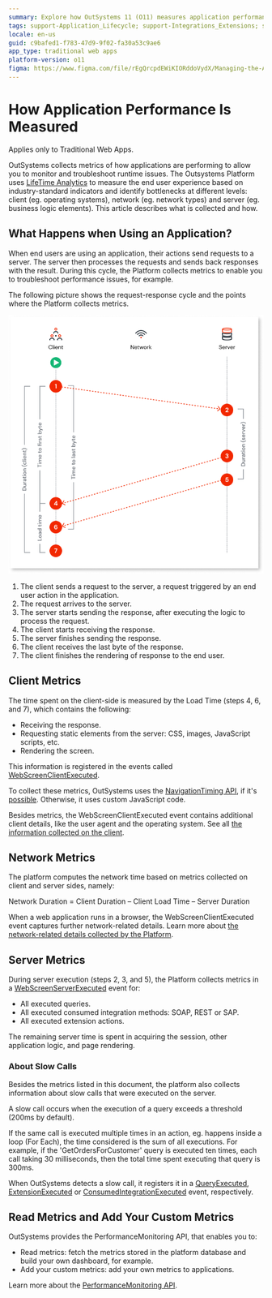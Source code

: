 ```yaml
---
summary: Explore how OutSystems 11 (O11) measures application performance using LifeTime Analytics to monitor end-user experiences and identify bottlenecks.
tags: support-Application_Lifecycle; support-Integrations_Extensions; support-monitoring; support-monitoring-overview; support-monitoring-featured; runtime-traditionalweb
locale: en-us
guid: c9bafed1-f783-47d9-9f02-fa30a53c9ae6
app_type: traditional web apps
platform-version: o11
figma: https://www.figma.com/file/rEgQrcpdEWiKIORddoVydX/Managing-the-Applications-Lifecycle?type=design&node-id=267%3A131&mode=design&t=rzWSTBJIapfhmERp-1
---
```


# How Application Performance Is Measured

<div class="info" markdown="1">

Applies only to Traditional Web Apps.

</div>

OutSystems collects metrics of how applications are performing to allow you to monitor and troubleshoot runtime issues. The Outsystems Platform uses [LifeTime Analytics](troubleshoot-the-performance-of-an-application.md) to measure the end user experience based on industry-standard indicators and identify bottlenecks at different levels: client (eg. operating systems), network (eg. network types) and server (eg. business logic elements). This article describes what is collected and how.

## What Happens when Using an Application?

When end users are using an application, their actions send requests to a server. The server then processes the requests and sends back responses with the result. During this cycle, the Platform collects metrics to enable you to troubleshoot performance issues, for example.

The following picture shows the request-response cycle and the points where the Platform collects metrics.

![Diagram illustrating the request-response cycle and points where OutSystems Platform collects metrics, including client request, server processing, and response rendering.](images/how-application-performance-is-measured-diag.png "Application Performance Measurement Cycle")

1. The client sends a request to the server, a request triggered by an end user action in the application.
1. The request arrives to the server.
1. The server starts sending the response, after executing the logic to process the request.
1. The client starts receiving the response.
1. The server finishes sending the response.
1. The client receives the last byte of the response.
1. The client finishes the rendering of response to the end user.

## Client Metrics

The time spent on the client-side is measured by the Load Time (steps 4, 6, and 7), which contains the following:

* Receiving the response.
* Requesting static elements from the server: CSS, images, JavaScript scripts, etc.
* Rendering the screen.

This information is registered in the events called [WebScreenClientExecuted](<../ref/apis/performancemonitoring-api.md#webscreenclientexecuted-details>).

To collect these metrics, OutSystems uses the [NavigationTiming API](<http://www.w3.org/TR/navigation-timing/>), if it's [possible](<http://caniuse.com/#feat=nav-timing>). Otherwise, it uses custom JavaScript code.

Besides metrics, the WebScreenClientExecuted event contains additional client details, like the user agent and the operating system. See all [the information collected on the client](<../ref/apis/performancemonitoring-api.md#webscreenclientexecuted-details>).

## Network Metrics

The platform computes the network time based on metrics collected on client and server sides, namely: 

Network Duration = Client Duration – Client Load Time – Server Duration

When a web application runs in a browser, the WebScreenClientExecuted event captures further network-related details. Learn more about [the network-related details collected by the Platform](<../ref/apis/performancemonitoring-api.md#webscreenclientexecuted-details>).

## Server Metrics

During server execution (steps 2, 3, and 5), the Platform collects metrics in a [WebScreenServerExecuted](<../ref/apis/performancemonitoring-api.md#webscreenserverexecuted-details>) event for:

* All executed queries.
* All executed consumed integration methods: SOAP, REST or SAP.
* All executed extension actions.

The remaining server time is spent in acquiring the session, other application logic, and page rendering.

### About Slow Calls

Besides the metrics listed in this document, the platform also collects information about slow calls that were executed on the server.

A slow call occurs when the execution of a query exceeds a threshold (200ms by default).

If the same call is executed multiple times in an action, eg. happens inside a loop (For Each), the time considered is the sum of all executions. For example, if the 'GetOrdersForCustomer' query is executed ten times, each call taking 30 milliseconds, then the total time spent executing that query is 300ms.

When OutSystems detects a slow call, it registers it in a [QueryExecuted](<../ref/apis/performancemonitoring-api.md#queryexecuted-details>), [ExtensionExecuted](<../ref/apis/performancemonitoring-api.md#extensionexecuted-details>) or [ConsumedIntegrationExecuted](<../ref/apis/performancemonitoring-api.md#consumedintegrationexecuted-details>) event, respectively.

## Read Metrics and Add Your Custom Metrics

OutSystems provides the PerformanceMonitoring API, that enables you to:

* Read metrics: fetch the metrics stored in the platform database and build your own dashboard, for example.
* Add your custom metrics: add your own metrics to applications.

Learn more about the [PerformanceMonitoring API](<../ref/apis/performancemonitoring-api.md>).
